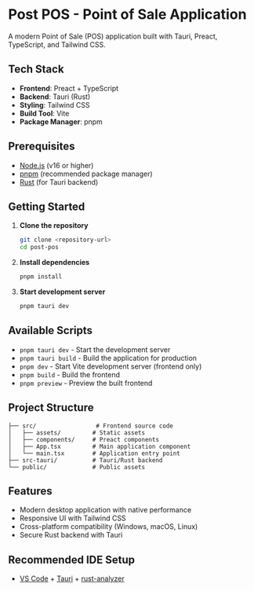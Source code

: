 # Post POS - Point of Sale Application

A modern Point of Sale (POS) application built with Tauri, Preact, TypeScript, and Tailwind CSS.

## Tech Stack

- **Frontend**: Preact + TypeScript
- **Backend**: Tauri (Rust)
- **Styling**: Tailwind CSS
- **Build Tool**: Vite
- **Package Manager**: pnpm

## Prerequisites

- [Node.js](https://nodejs.org/) (v16 or higher)
- [pnpm](https://pnpm.io/) (recommended package manager)
- [Rust](https://rustup.rs/) (for Tauri backend)

## Getting Started

1. **Clone the repository**
   ```bash
   git clone <repository-url>
   cd post-pos
   ```

2. **Install dependencies**
   ```bash
   pnpm install
   ```

3. **Start development server**
   ```bash
   pnpm tauri dev
   ```

## Available Scripts

- `pnpm tauri dev` - Start the development server
- `pnpm tauri build` - Build the application for production
- `pnpm dev` - Start Vite development server (frontend only)
- `pnpm build` - Build the frontend
- `pnpm preview` - Preview the built frontend

## Project Structure

```
├── src/                 # Frontend source code
│   ├── assets/         # Static assets
│   ├── components/     # Preact components
│   ├── App.tsx         # Main application component
│   └── main.tsx        # Application entry point
├── src-tauri/          # Tauri/Rust backend
└── public/             # Public assets
```

## Features

- Modern desktop application with native performance
- Responsive UI with Tailwind CSS
- Cross-platform compatibility (Windows, macOS, Linux)
- Secure Rust backend with Tauri

## Recommended IDE Setup

- [VS Code](https://code.visualstudio.com/) + [Tauri](https://marketplace.visualstudio.com/items?itemName=tauri-apps.tauri-vscode) + [rust-analyzer](https://marketplace.visualstudio.com/items?itemName=rust-lang.rust-analyzer)
